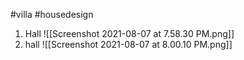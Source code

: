 #villa #housedesign

1. Hall ![[Screenshot 2021-08-07 at 7.58.30 PM.png]]
2. hall ![[Screenshot 2021-08-07 at 8.00.10 PM.png]]